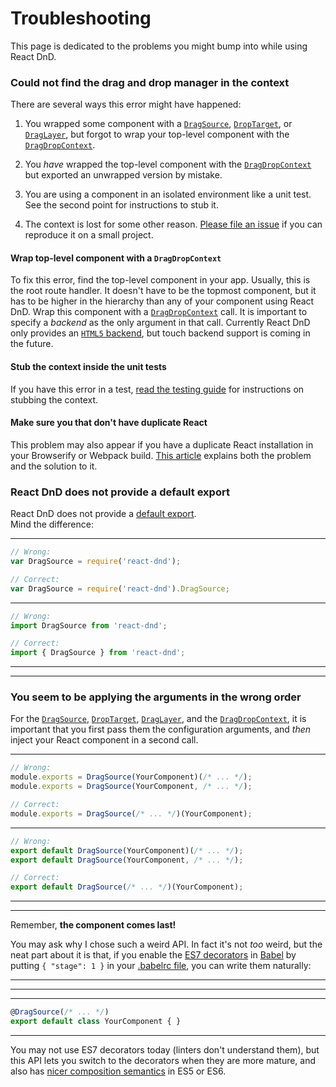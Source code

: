 Troubleshooting
===================

This page is dedicated to the problems you might bump into while using React DnD.

<!-- Do not edit title. It is referenced from the code. -->
### Could not find the drag and drop manager in the context

There are several ways this error might have happened:

1. You wrapped some component with a [`DragSource`](/docs-drag-source.html), [`DropTarget`](/docs-drop-target.html), or [`DragLayer`](/docs-drag-layer.html), but forgot to wrap your top-level component with the [`DragDropContext`](/docs-drag-drop-context.html).

2. You *have* wrapped the top-level component with the [`DragDropContext`](/docs-drag-drop-context.html) but exported an unwrapped version by mistake.

3. You are using a component in an isolated environment like a unit test. See the second point for instructions to stub it.

4. The context is lost for some other reason. [Please file an issue](https://github.com/gaearon/react-dnd/issues/new) if you can reproduce it on a small project.

#### Wrap top-level component with a `DragDropContext`

To fix this error, find the top-level component in your app. Usually, this is the root route handler. It doesn't have to be the topmost component, but it has to be higher in the hierarchy than any of your component using React DnD. Wrap this component with a [`DragDropContext`](/docs-drag-drop-context.html) call. It is important to specify a *backend* as the only argument in that call. Currently React DnD only provides an [`HTML5` backend](/docs-html5-backend.html), but touch backend support is coming in the future.

#### Stub the context inside the unit tests

If you have this error in a test, [read the testing guide](/docs-testing.html) for instructions on stubbing the context.

#### Make sure you that don't have duplicate React

This problem may also appear if you have a duplicate React installation in your Browserify or Webpack build. [This article](https://medium.com/@dan_abramov/two-weird-tricks-that-fix-react-7cf9bbdef375) explains both the problem and the solution to it.

<!-- Do not edit title. It is referenced from the code. -->
### React DnD does not provide a default export

React DnD does not provide a [default export](http://www.2ality.com/2014/09/es6-modules-final.html).  
Mind the difference:

-------------------
```js
// Wrong:
var DragSource = require('react-dnd');

// Correct:
var DragSource = require('react-dnd').DragSource;
```
-------------------
```js
// Wrong:
import DragSource from 'react-dnd';

// Correct:
import { DragSource } from 'react-dnd';
```
-------------------

-------------------

### You seem to be applying the arguments in the wrong order

For the [`DragSource`](/docs-drag-source.html), [`DropTarget`](/docs-drop-target.html), [`DragLayer`](/docs-drag-layer.html), and the [`DragDropContext`](/docs-drag-drop-context.html), it is important that you first pass them the configuration arguments, and *then* inject your React component in a second call.

-------------------
```js
// Wrong:
module.exports = DragSource(YourComponent)(/* ... */);
module.exports = DragSource(YourComponent, /* ... */);

// Correct:
module.exports = DragSource(/* ... */)(YourComponent);
```
-------------------
```js
// Wrong:
export default DragSource(YourComponent)(/* ... */);
export default DragSource(YourComponent, /* ... */);

// Correct:
export default DragSource(/* ... */)(YourComponent);
```
-------------------

-------------------

Remember, **the component comes last!**

You may ask why I chose such a weird API. In fact it's not *too* weird, but the neat part about it is that, if you enable the [ES7 decorators](https://github.com/wycats/javascript-decorators) in [Babel](https://babeljs.io) by putting `{ "stage": 1 }` in your [.babelrc file](https://babeljs.io/docs/usage/babelrc/), you can write them naturally:

-------------------

-------------------

-------------------
```js
@DragSource(/* ... */)
export default class YourComponent { }
```
-------------------

You may not use ES7 decorators today (linters don't understand them), but this API lets you switch to the decorators when they are more mature, and also has [nicer composition semantics](/docs-faq.html#how-do-i-combine-several-drag-sources-and-drop-targets-in-a-single-component-) in ES5 or ES6.